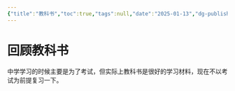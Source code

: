 ```yaml
---
{"title":"教科书","toc":true,"tags":null,"date":"2025-01-13","dg-publish":true,"permalink":"/wiki/reading/textbook/index/","dgPassFrontmatter":true,"noteIcon":""}
---
```


# 回顾教科书
中学学习的时候主要是为了考试，但实际上教科书是很好的学习材料，现在不以考试为前提复习一下。
